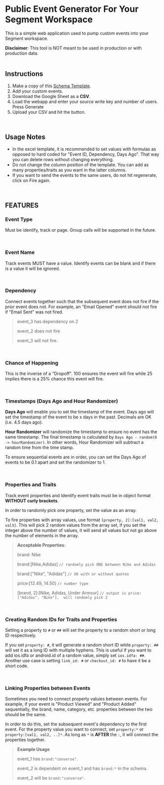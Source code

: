 # Public Event Generator For Your Segment Workspace

This is a simple web application used to pump custom events into your Segment workspace.  

**Disclaimer**:  This tool is NOT meant to be used in production or with production data. 
<br><br>

## Instructions
1. Make a copy of this [Schema Template](https://docs.google.com/spreadsheets/d/13XXBkNGFTms5o-6A3A3vqmIoVBUqkxSgvj9ghTTYGdI/edit?usp=sharing).
2. Add your custom events. 
3. Download the Google Sheet as a **CSV**.
4. Load the webapp and enter your source write key and number of users.  Press Generate
5. Upload your CSV and hit the button. 

<br>

## Usage Notes
- In the excel template, it is recommended to set values with formulas as opposed to hard coded for "Event ID, Dependency, Days Ago".  That way you can delete rows without changing everything. 
- Do not change the column position of the template.  You can add as many properties/traits as you want in the latter columns. 
- If you want to send the events to the same users, do not hit regenerate, click on Fire again. 

<br>

## FEATURES

### Event Type
Must be identify, track or page.  Group calls will be supported in the future. 

<br>

### Event Name
Track events MUST have a value.  Identify events can be blank and if there is a value it will be ignored. 

<br>

### Dependency
Connect events together such that the subsequent event does not fire if the prior event does not.  For example, an "Email Opened" event should not fire if "Email Sent" was not fired. 

> event_3 has dependency on 2 
>
> event_2 does not fire
>
> event_3 will not fire. 

<br>

### Chance of Happening
This is the inverse of a "Dropoff".  100 ensures the event will fire while 25 implies there is a 25% chance this event will fire. 

<br>

### Timestamps (Days Ago and Hour Randomizer)

 **Days Ago** will enable you to set the timestamp of the event.  Days ago will set the timestamp of the event to be x days in the past.  Decimals are OK (i.e. 4.5 days ago).

 **Hour Randomizer** will randomize the timestamp to ensure no event has the same timestamp.  The final timestamp is calculated by `Days Ago - random(0 -> hourRandomizer)`.  In other words, Hour Randomizer will subtract a random time from the time stamp.  

 To ensure sequential events are in order, you can set the Days Ago of events to be 0.1 apart and set the randomizer to 1. 

<br>

### Properties and Traits
Track event properties and Identify event traits must be in object format **WITHOUT curly brackets**. 

In order to randomly pick one property, set the value as an array. 

To fire properties with array values, use format `[property, 2]:[val1, val2, val3]`.  This will pick 2 random values from the array set, if you set the integer above the number of values, it will send all values but not go above the number of elements in the array. 

> **Acceptable Properties**:
> 
> brand: Nike
> 
> brand:[Nike,Adidas] `// randomly pick ONE between Nike and Adidas` 
> 
> brand:["Nike", "Adidas"] `// OK with or without quotes`
> 
> price:[12.49, 14.50] `// number type`
> 
> [brand, 2]:[Nike, Adidas, Under Armour] `// output is price:["Adidas", "Nike"],  will randomly pick 2`

<br>


### Creating Random IDs for Traits and Properties 

Setting a property to `#` or `##` will set the property to a random short or long ID respectively. 

If you set `property: #`, it will generate a random short ID while `property: ##` will set it as a long ID with multiple hyphens. This is useful if you want to add ios.idfa or android.id of a random value, simply set `ios.idfa: ##`.  Another use case is setting `link_id: #` or `checkout_id: #` to have it be a short code. 

<br>

### Linking Properties between Events 

Sometimes you need to connect property valuies between events.  For example, if your event is "Product Viewed" and "Product Added" sequentially, the brand, name, category, etc. properties between the two should be the same. 

In order to do this, set the subsequent event's dependency to the first event.  For the property value you want to connect, set `property:*` or `property:[val1, val2, ..]*`.  As long as `*` is **AFTER** the `:`, it will connect the properties together. 

> **Example Usage**
> 
> event_1 has `brand:"converse"`. 
>
> event_2 is dependent on event_1 and has `brand:*` in the schema. 
>
> event_2 will be `brand:"converse"`. 

<br>


